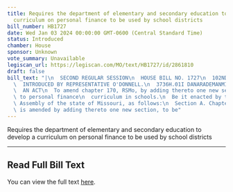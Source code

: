 ```yaml
---
title: Requires the department of elementary and secondary education to develop a
  curriculum on personal finance to be used by school districts
bill_number: HB1727
date: Wed Jan 03 2024 00:00:00 GMT-0600 (Central Standard Time)
status: Introduced
chamber: House
sponsor: Unknown
vote_summary: Unavailable
legiscan_url: https://legiscan.com/MO/text/HB1727/id/2861810
draft: false
bill_text: "|\n  SECOND REGULAR SESSION\n  HOUSE BILL NO. 1727\n  102ND GENERAL ASSEMBLY\n\
  \  INTRODUCED BY REPRESENTATIVE O'DONNELL.\n  3736H.01I DANARADEMANMILLER,ChiefClerk\n\
  \  AN ACT\n  To amend chapter 170, RSMo, by adding thereto one new section relating\
  \ to personal finance\n  curriculum in schools.\n  Be it enacted by the General\
  \ Assembly of the state of Missouri, as follows:\n  Section A. Chapter 170, RSMo,\
  \ is amended by adding thereto one new section, to be"
---
```

Requires the department of elementary and secondary education to develop a curriculum on personal finance to be used by school districts

---

## Read Full Bill Text

You can view the full text [here](https://legiscan.com/MO/text/HB1727/id/2861810).
